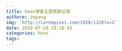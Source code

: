 ```yaml
---
title: hexo博客主题更新记录
authore: zepang
img: 'http://lorempixel.com/1920/1320?v=1'
date: 2020-07-28 19:18:43
categories: hexo
tags:
---
```


